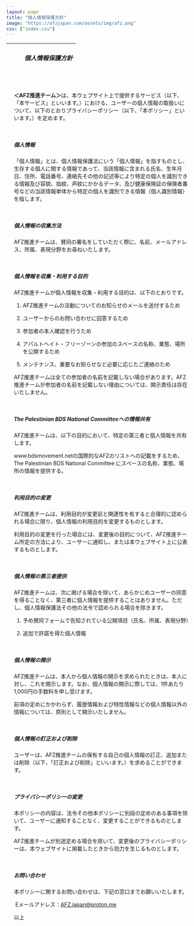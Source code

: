 ```yaml
---
layout: page
title: "個人情報保護方針"
image: "https://afzjapan.com/assets/img/afz.png"
css: ["index.css"]
---
```


<table class="afzIcons" style="table-layout: fixed; background-image: url('{{site.baseurl}}/assets/img/top.png'); width: 100%; max-width: 640px; height: 80px;">
  <tr>
    <td><div style="margin-left: 40px"><h5><span class="afz-heading-colored">個人情報保護方針</span></h5></div></td>
  </tr>
</table>

<div style="padding-left: 20px; padding-right: 20px">

<br>

<p><strong>＜AFZ推進チーム＞</strong>は、本ウェブサイト上で提供するサービス（以下、「本サービス」といいます。）における、ユーザーの個人情報の取扱いについて、以下のとおりプライバシーポリシー（以下、「本ポリシー」といいます。）を定めます。</p>
<p>&nbsp;</p>
<h5>個人情報</h5>
<p>「個人情報」とは、個人情報保護法にいう「個人情報」を指すものとし、生存する個人に関する情報であって、当該情報に含まれる氏名、生年月日、住所、電話番号、連絡先その他の記述等により特定の個人を識別できる情報及び容貌、指紋、声紋にかかるデータ、及び健康保険証の保険者番号などの当該情報単体から特定の個人を識別できる情報（個人識別情報）を指します。</p>
<p>&nbsp;</p>
<h5>個人情報の収集方法</h5>
<p>AFZ推進チームは、賛同の署名をしていただく際に、名前、メールアドレス、所属、表現分野をお尋ねいたします。</p>
<p>&nbsp;</p>
<h5>個人情報を収集・利用する目的</h5>
<p>AFZ推進チームが個人情報を収集・利用する目的は、以下のとおりです。</p>
<ol>
<li>
<p>AFZ推進チームの活動についてのお知らせのメールを送付するため</p>
</li>
<li>
<p>ユーザーからのお問い合わせに回答するため</p>
</li>
<li>
<p>参加者の本人確認を行うため</p>
</li>
<li>
<p>アパルトヘイト・フリーゾーンの参加のスペースの名称、業態、場所を公開するため</p>
</li>
<li>
<p>メンテナンス、重要なお知らせなど必要に応じたご連絡のため</p>
</li>
</ol>
<p>AFZ推進チームは全ての参加者の名前を記載しない場合があります。AFZ推進チームが参加者の名前を記載しない理由については、開示責任は存在いたしません。</p>
<p>&nbsp;</p>
<h5>The Palestinian BDS National Committeeへの情報共有</h5>
<p>AFZ推進チームは、以下の目的において、特定の第三者と個人情報を共有します。</p>
<p>www.bdsmovement.netの国際的なAFZのリストへの記載をするため、The Palestinian BDS National Committee にスペースの名称、業態、場所の情報を提供する。</p>
<p>&nbsp;</p>
<h5>利用目的の変更</h5>
<p>AFZ推進チームは、利用目的が変更前と関連性を有すると合理的に認められる場合に限り、個人情報の利用目的を変更するものとします。</p>
<p>利用目的の変更を行った場合には、変更後の目的について、AFZ推進チーム所定の方法により、ユーザーに通知し、または本ウェブサイト上に公表するものとします。</p>
<p>&nbsp;</p>
<h5>個人情報の第三者提供</h5>
<p>AFZ推進チームは、次に掲げる場合を除いて、あらかじめユーザーの同意を得ることなく、第三者に個人情報を提供することはありません。ただし、個人情報保護法その他の法令で認められる場合を除きます。</p>
<ol>
<li>
<p>予め賛同フォームで告知されている公開項目（氏名、所属、表現分野）</p>
</li>
<li>
<p>追加で許諾を得た個人情報</p>
</li>
</ol>
<div>&nbsp;</div>
<h5>個人情報の開示</h5>
<p>AFZ推進チームは、本人から個人情報の開示を求められたときは、本人に対し、これを開示します。なお、個人情報の開示に際しては、1件あたり1,000円の手数料を申し受けます。</p>
<p>前項の定めにかかわらず、履歴情報および特性情報などの個人情報以外の情報については、原則として開示いたしません。</p>
<p>&nbsp;</p>
<h5>個人情報の訂正および削除</h5>
<p>ユーザーは、AFZ推進チームの保有する自己の個人情報の訂正、追加または削除（以下、「訂正および削除」といいます。）を求めることができます。</p>
<p>&nbsp;</p>
<h5>プライバシーポリシーの変更</h5>
<p>本ポリシーの内容は、法令その他本ポリシーに別段の定めのある事項を除いて、ユーザーに通知することなく、変更することができるものとします。</p>
<p>AFZ推進チームが別途定める場合を除いて、変更後のプライバシーポリシーは、本ウェブサイトに掲載したときから効力を生じるものとします。</p>
<p>&nbsp;</p>
<h5>お問い合わせ</h5>
<p>本ポリシーに関するお問い合わせは、下記の窓口までお願いいたします。</p>
<p> Eメールアドレス：<a href="mailto:AFZ.japan@proton.me" data-cke-saved-href="mailto:AFZ.japan@proton.me">AFZ.japan@proton.me</a></p>
<p>以上</p>

</div>

